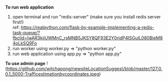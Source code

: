 <b>To run web application</b>

1) open terminal and run "redis-server" (make sure you install redis server first!)<br>
ref: https://realpython.com/flask-by-example-implementing-a-redis-task-queue/?fbclid=IwAR3kjiUWMnC_rsMNB5JKSY8QF93E2Y0ridP4ISGulL080BieM84oLkSQ9Fo
2) run worker using worker.py => "python worker.py"
3) run web application using app.py => "python app.py"

<b>To use admin page</b>
!(https://github.com/witchapong/newsiteLocationSuggest/blob/master/127.0.0.1_5000-Trafficestimationbycoordinates.jpeg)
